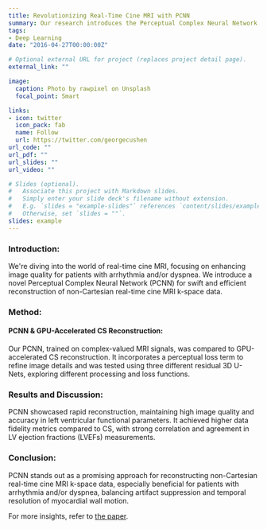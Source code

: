 ```yaml
---
title: Revolutionizing Real-Time Cine MRI with PCNN
summary: Our research introduces the Perceptual Complex Neural Network (PCNN), a novel method for the swift and accurate reconstruction of non-Cartesian real-time cine MRI data, enhancing image quality for patients with arrhythmia and/or dyspnea.
tags:
- Deep Learning
date: "2016-04-27T00:00:00Z"

# Optional external URL for project (replaces project detail page).
external_link: ""

image:
  caption: Photo by rawpixel on Unsplash
  focal_point: Smart

links:
- icon: twitter
  icon_pack: fab
  name: Follow
  url: https://twitter.com/georgecushen
url_code: ""
url_pdf: ""
url_slides: ""
url_video: ""

# Slides (optional).
#   Associate this project with Markdown slides.
#   Simply enter your slide deck's filename without extension.
#   E.g. `slides = "example-slides"` references `content/slides/example-slides.md`.
#   Otherwise, set `slides = ""`.
slides: example
---
```


### Introduction:
We're diving into the world of real-time cine MRI, focusing on enhancing image quality for patients with arrhythmia and/or dyspnea. We introduce a novel Perceptual Complex Neural Network (PCNN) for swift and efficient reconstruction of non-Cartesian real-time cine MRI k-space data.

### Method:
#### PCNN & GPU-Accelerated CS Reconstruction:
Our PCNN, trained on complex-valued MRI signals, was compared to GPU-accelerated CS reconstruction. It incorporates a perceptual loss term to refine image details and was tested using three different residual 3D U-Nets, exploring different processing and loss functions.

### Results and Discussion:
PCNN showcased rapid reconstruction, maintaining high image quality and accuracy in left ventricular functional parameters. It achieved higher data fidelity metrics compared to CS, with strong correlation and agreement in LV ejection fractions (LVEFs) measurements.

### Conclusion:
PCNN stands out as a promising approach for reconstructing non-Cartesian real-time cine MRI k-space data, especially beneficial for patients with arrhythmia and/or dyspnea, balancing artifact suppression and temporal resolution of myocardial wall motion.

For more insights, refer to [the paper](https://myaidrive.com/asV6g2Q3hx367oyS/nbm.4405-_1_.pdf).